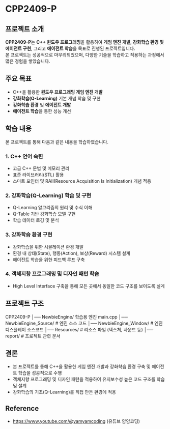 # CPP2409-P

## 프로젝트 소개
**CPP2409-P**는 **C++ 윈도우 프로그래밍**을 활용하여 **게임 엔진 개발**, **강화학습 환경 및 에이전트 구현**, 그리고 **에이전트 학습**을 목표로 진행된 프로젝트입니다.  
본 프로젝트는 성공적으로 마무리되었으며, 다양한 기술을 학습하고 적용하는 과정에서 많은 경험을 쌓았습니다.

## 주요 목표
- C++을 활용한 **윈도우 프로그래밍 게임 엔진 개발**
- **강화학습(Q-Learning)** 기본 개념 학습 및 구현
- **강화학습 환경** 및 **에이전트 개발**
- **에이전트 학습**을 통한 성능 개선

## 학습 내용
본 프로젝트를 통해 다음과 같은 내용을 학습하였습니다.

### 1. C++ 언어 숙련
- 고급 C++ 문법 및 메모리 관리
- 표준 라이브러리(STL) 활용
- 스마트 포인터 및 RAII(Resource Acquisition Is Initialization) 개념 적용

### 2. 강화학습(Q-Learning) 학습 및 구현
- Q-Learning 알고리즘의 원리 및 수식 이해
- Q-Table 기반 강화학습 모델 구현
- 학습 데이터 로깅 및 분석

### 3. 강화학습 환경 구현
- 강화학습을 위한 시뮬레이션 환경 개발
- 환경 내 상태(State), 행동(Action), 보상(Reward) 시스템 설계
- 에이전트 학습을 위한 피드백 루프 구축

### 4. 객체지향 프로그래밍 및 디자인 패턴 학습
- High Level Interface 구축을 통해 모든 곳에서 동일한 코드 구조를 보이도록 설계

## 프로젝트 구조
CPP2409-P 
│── NewbieEngine/ 학습용 엔진 main.cpp 
│── NewbieEngine_Source/ # 엔진 소스 코드 
│── NewbieEngine_Window/ # 엔진 디스플레이 소스코드
│── Resources/ # 리소스 파일 (텍스처, 사운드 등) 
│── report/ # 프로젝트 관련 문서 

## 결론
- 본 프로젝트를 통해 C++을 활용한 게임 엔진 개발과 강화학습 환경 구축 및 에이전트 학습을 성공적으로 수행
- 객체지향 프로그래밍 및 디자인 패턴을 적용하여 유지보수성 높은 코드 구조를 학습 및 설계
- 강화학습의 기초(Q-Learning)를 직접 만든 환경에 적용

## Reference
- https://www.youtube.com/@yamyamcoding (유튜브 얌얌코딩)
